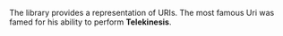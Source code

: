 The library provides a representation of URIs. The most famous Uri was famed for his ability to perform __Telekinesis__.
